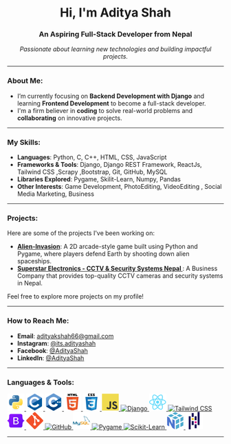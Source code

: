 <h1 align="center">Hi, I'm Aditya Shah</h1>
<h3 align="center">An Aspiring Full-Stack Developer from Nepal</h3>

<p align="center">
  <em>Passionate about learning new technologies and building impactful projects.</em>
</p>

---

###  About Me:
- I’m currently focusing on **Backend Development with Django** and learning **Frontend Development** to become a full-stack developer.
- I'm a firm believer in **coding** to solve real-world problems and **collaborating** on innovative projects.
  
---

###  My Skills:
- **Languages**: Python, C, C++, HTML, CSS, JavaScript
- **Frameworks & Tools**: Django, Django REST Framework, ReactJs, Tailwind CSS ,Scrapy ,Bootstrap, Git, GitHub, MySQL
- **Libraries Explored**: Pygame, Skilit-Learn, Numpy, Pandas
- **Other Interests**: Game Development, PhotoEditing, VideoEditing , Social Media Marketing, Business

---

###  Projects:
Here are some of the projects I've been working on:

- **[Alien-Invasion](https://github.com/aadishah-projects/Alien-Invasion)**: A 2D arcade-style game built using Python and Pygame, where players defend Earth by shooting down alien spaceships.
- **[Superstar Electronics - CCTV & Security Systems Nepal ](https://hikvisionn-paudelkirans-projects.vercel.app/)**: A Business Company that provides top-quality CCTV cameras and security systems in Nepal.
  
Feel free to explore more projects on my profile!

---

###  How to Reach Me:
- **Email**: [adityakshah66@gmail.com](mailto:adityakshah66@gmail.com)
- **Instagram**: [@its.adityashah](https://www.instagram.com/its.adityashah/)
- **Facebook**: [@AdityaShah](https://www.facebook.com/AadityaShah123)
- **LinkedIn**: [@AdityaShah](https://www.linkedin.com/in/aditya-shah-86370a344/)
---

###  Languages & Tools:
<p align="left">
  <!-- Programming Languages -->
  <a href="https://www.python.org" target="_blank" rel="noreferrer">
    <img src="https://raw.githubusercontent.com/devicons/devicon/master/icons/python/python-original.svg" alt="Python" width="40" height="40"/>
  </a>
  <a href="https://www.cprogramming.com/" target="_blank" rel="noreferrer">
    <img src="https://raw.githubusercontent.com/devicons/devicon/master/icons/c/c-original.svg" alt="C" width="40" height="40"/>
  </a>
  <a href="https://isocpp.org/" target="_blank" rel="noreferrer">
    <img src="https://raw.githubusercontent.com/devicons/devicon/master/icons/cplusplus/cplusplus-original.svg" alt="C++" width="40" height="40"/>
  </a>
  <a href="https://www.w3schools.com/html/" target="_blank" rel="noreferrer">
    <img src="https://raw.githubusercontent.com/devicons/devicon/master/icons/html5/html5-original-wordmark.svg" alt="HTML5" width="40" height="40"/>
  </a>
  <a href="https://www.w3schools.com/css/" target="_blank" rel="noreferrer">
    <img src="https://raw.githubusercontent.com/devicons/devicon/master/icons/css3/css3-original-wordmark.svg" alt="CSS3" width="40" height="40"/>
  </a>
  <a href="https://www.javascript.com/" target="_blank" rel="noreferrer">
    <img src="https://raw.githubusercontent.com/devicons/devicon/master/icons/javascript/javascript-original.svg" alt="JavaScript" width="40" height="40"/>
  </a>
  
  <!-- Frameworks -->
  <a href="https://www.djangoproject.com/" target="_blank" rel="noreferrer">
    <img src="https://cdn.worldvectorlogo.com/logos/django.svg" alt="Django" width="40" height="40"/>
  </a>
  <a href="https://react.dev/" target="_blank" rel="noreferrer">
    <img src="https://raw.githubusercontent.com/devicons/devicon/master/icons/react/react-original.svg" alt="React" width="40" height="40"/>
  </a>
  <a href="https://tailwindcss.com/" target="_blank" rel="noreferrer">
    <img src="https://upload.wikimedia.org/wikipedia/commons/thumb/d/d5/Tailwind_CSS_Logo.svg/2560px-Tailwind_CSS_Logo.svg.png" alt="Tailwind CSS" width="40" height="40"/>
  </a>
  <a href="https://getbootstrap.com/" target="_blank" rel="noreferrer">
    <img src="https://raw.githubusercontent.com/devicons/devicon/master/icons/bootstrap/bootstrap-original.svg" alt="Bootstrap" width="40" height="40"/>
  </a>
  
  <!-- Tools -->
  <a href="https://git-scm.com/" target="_blank" rel="noreferrer">
    <img src="https://raw.githubusercontent.com/devicons/devicon/master/icons/git/git-original.svg" alt="Git" width="40" height="40"/>
  </a>
  <a href="https://github.com/" target="_blank" rel="noreferrer">
    <img src="https://images.seeklogo.com/logo-png/50/2/github-icon-logo-png_seeklogo-503247.png?v=1957144080337569256" alt="GitHub" width="40" height="40"/>
  </a>
  <a href="https://www.mysql.com/" target="_blank" rel="noreferrer">
    <img src="https://raw.githubusercontent.com/devicons/devicon/master/icons/mysql/mysql-original-wordmark.svg" alt="MySQL" width="40" height="40"/>
  </a>
  
  <!-- Libraries -->
  <a href="https://www.pygame.org/" target="_blank" rel="noreferrer">
    <img src="https://www.pygame.org/images/logo_lofi.png" alt="Pygame" width="40" height="40"/>
  </a>
  <a href="https://scikit-learn.org/" target="_blank" rel="noreferrer">
    <img src="https://upload.wikimedia.org/wikipedia/commons/0/05/Scikit_learn_logo_small.svg" alt="Scikit-Learn" width="40" height="40"/>
  </a>
  <a href="https://numpy.org/" target="_blank" rel="noreferrer">
    <img src="https://raw.githubusercontent.com/devicons/devicon/master/icons/numpy/numpy-original.svg" alt="NumPy" width="40" height="40"/>
  </a>
  <a href="https://pandas.pydata.org/" target="_blank" rel="noreferrer">
    <img src="https://raw.githubusercontent.com/devicons/devicon/master/icons/pandas/pandas-original.svg" alt="Pandas" width="40" height="40"/>
  </a>
</p>


---
